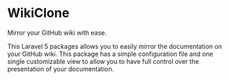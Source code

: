 WikiClone
=========

Mirror your GitHub wiki with ease.

This Laravel 5 packages allows you to easily mirror the documentation on your GitHub wiki.
This package has a simple configuration file and one single customizable view to allow you
to have full control over the presentation of your documentation.